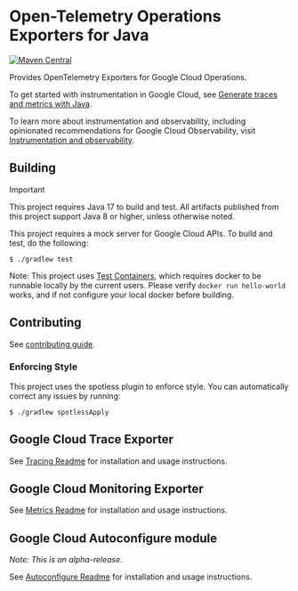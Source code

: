 # Open-Telemetry Operations Exporters for Java

[![Maven Central][maven-image]][maven-url]

Provides OpenTelemetry Exporters for Google Cloud Operations. 

To get started with instrumentation in Google Cloud, see [Generate traces and metrics with
Java](https://cloud.google.com/stackdriver/docs/instrumentation/setup/java).

To learn more about instrumentation and observability, including opinionated recommendations
for Google Cloud Observability, visit [Instrumentation and
observability](https://cloud.google.com/stackdriver/docs/instrumentation/overview).

## Building

> [!IMPORTANT]
> This project requires Java 17 to build and test. All artifacts published from this project support Java 8 or higher, unless otherwise noted.

This project requires a mock server for Google Cloud APIs. To build and test, do the following:

```
$ ./gradlew test
```

Note: This project uses [Test Containers](http://testcontainers.org), which requires
docker to be runnable locally by the current users.  Please verify `docker run hello-world` works, and if not configure your local docker before building.


## Contributing

See [contributing guide](docs/contributing.md).


### Enforcing Style

This project uses the spotless plugin to enforce style.  You can automatically correct any issues by running:

```
$ ./gradlew spotlessApply
```


## Google Cloud Trace Exporter

See [Tracing Readme](exporters/trace/README.md) for installation and usage instructions.

## Google Cloud Monitoring Exporter

See [Metrics Readme](exporters/metrics/README.md) for installation and usage instructions.

## Google Cloud Autoconfigure module

*Note: This is an alpha-release.*

See [Autoconfigure Readme](exporters/auto/README.md) for installation and usage instructions.


[maven-image]: https://img.shields.io/maven-central/v/com.google.cloud.opentelemetry/exporter-trace?color=dark-green
[maven-url]: https://central.sonatype.com/artifact/com.google.cloud.opentelemetry/exporter-trace

